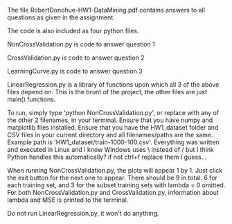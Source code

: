 The file RobertDonohue-HW1-DataMining.pdf contains answers to all questions as given in the assignment.

The code is also included as four python files.

NonCrossValidation.py is code to answer question 1

CrossValidation.py is code to answer question 2

LearningCurve.py is code to answer question 3

LinearRegression.py is a library of functions upon which all 3 of the above files depend on. This is the brunt of the project, the other files are just main() functions.

To run, simply type 'python NonCrossValidation.py', or replace with any of the other 2 filenames, in your terminal. Ensure that you have numpy and matplotlib files installed. Ensure that you have the HW1_dataset folder and CSV files in your current directory and all filenames/paths are the same. Example path is 'HW1_dataset/train-1000-100.csv'. Everything was written and executed in Linux and I know Windows uses \ instead of / but I think Python handles this automatically? if not ctrl+f replace them I guess...

When running NonCrossValidation.py, the plots will appear 1 by 1. Just click the exit button for the next one to appear. There should be 9 in total. 6 for each training set, and 3 for the subset training sets with lambda = 0 omitted. For both NonCrossValidation.py and CrossValidation.py, information about lambda and MSE is printed to the terminal.

Do not run LinearRegression.py, it won't do anything.


